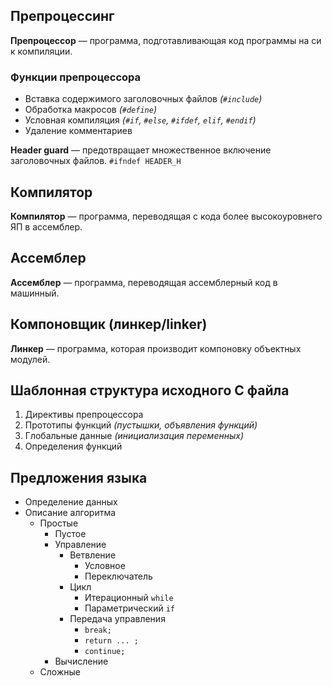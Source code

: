## Препроцессинг

**Препроцессор** — программа, подготавливающая код программы на си к компиляции.

### Функции препроцессора

- Вставка содержимого заголовочных файлов _(`#include`)_
- Обработка макросов _(`#define`)_
- Условная компиляция _(`#if`, `#else`, `#ifdef`, `elif`, `#endif`)_
- Удаление комментариев

**Header guard** — предотвращает множественное включение заголовочных файлов. `#ifndef HEADER_H`

## Компилятор 

**Компилятор** — программа, переводящая с кода более высокоуровнего ЯП в ассемблер.

## Ассемблер

**Ассемблер** — программа, переводящая ассемблерный код в машинный.

## Компоновщик (линкер/linker)

**Линкер** — программа, которая производит компоновку объектных модулей.

## Шаблонная структура исходного C файла

1. Директивы препроцессора
2. Прототипы функций _(пустышки, объявления функций)_
3. Глобальные данные _(инициализация переменных)_
4. Определения функций

## Предложения языка

- Определение данных
- Описание алгоритма
	- Простые
		- Пустое
		- Управление
			- Ветвление
				- Условное
				- Переключатель
			- Цикл
				- Итерационный `while`
				- Параметрический `if`
			- Передача управления
				- `break;`
				- `return ... ;`
				- `continue;`
		- Вычисление
	- Сложные